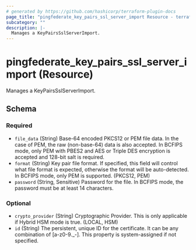```yaml
---
# generated by https://github.com/hashicorp/terraform-plugin-docs
page_title: "pingfederate_key_pairs_ssl_server_import Resource - terraform-provider-pingfederate"
subcategory: ""
description: |-
  Manages a KeyPairsSslServerImport.
---
```


# pingfederate_key_pairs_ssl_server_import (Resource)

Manages a KeyPairsSslServerImport.



<!-- schema generated by tfplugindocs -->
## Schema

### Required

- `file_data` (String) Base-64 encoded PKCS12 or PEM file data. In the case of PEM, the raw (non-base-64) data is also accepted. In BCFIPS mode, only PEM with PBES2 and AES or Triple DES encryption is accepted and 128-bit salt is required.
- `format` (String) Key pair file format. If specified, this field will control what file format is expected, otherwise the format will be auto-detected. In BCFIPS mode, only PEM is supported. (PKCS12, PEM)
- `password` (String, Sensitive) Password for the file. In BCFIPS mode, the password must be at least 14 characters.

### Optional

- `crypto_provider` (String) Cryptographic Provider. This is only applicable if Hybrid HSM mode is true. (LOCAL, HSM)
- `id` (String) The persistent, unique ID for the certificate. It can be any combination of [a-z0-9._-]. This property is system-assigned if not specified.
